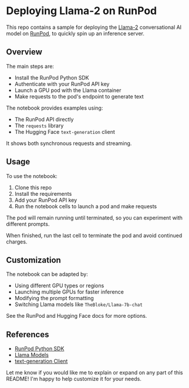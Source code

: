 # Deploying Llama-2 on RunPod

This repo contains a sample for deploying the [Llama-2](https://github.com/facebookresearch/llama) conversational AI model on [RunPod](https://runpod.io/), to quickly spin up an inference server.

## Overview

The main steps are:

- Install the RunPod Python SDK
- Authenticate with your RunPod API key  
- Launch a GPU pod with the Llama container
- Make requests to the pod's endpoint to generate text

The notebook provides examples using:

- The RunPod API directly  
- The `requests` library
- The Hugging Face `text-generation` client

It shows both synchronous requests and streaming.

## Usage

To use the notebook:

1. Clone this repo
2. Install the requirements
3. Add your RunPod API key  
4. Run the notebook cells to launch a pod and make requests

The pod will remain running until terminated, so you can experiment with different prompts. 

When finished, run the last cell to terminate the pod and avoid continued charges.

## Customization

The notebook can be adapted by:

- Using different GPU types or regions
- Launching multiple GPUs for faster inference
- Modifying the prompt formatting
- Switching Llama models like `TheBloke/Llama-7b-chat`

See the RunPod and Hugging Face docs for more options.

## References

- [RunPod Python SDK](https://docs.runpod.io/docs/python-sdk-overview)
- [Llama Models](https://huggingface.co/models?sort=downloads&search=llama)
- [text-generation Client](https://docs.huggingface.co/text-generation/index.html)

Let me know if you would like me to explain or expand on any part of this README! I'm happy to help customize it for your needs.
